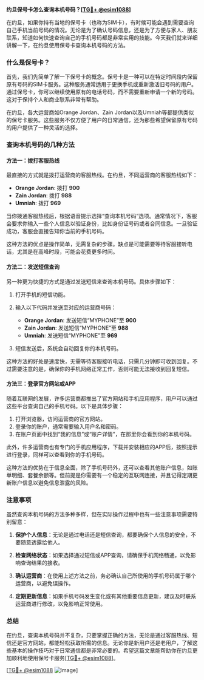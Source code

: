 **约旦保号卡怎么查询本机号码？[[TG💪+ @esim1088](https://t.me/s/esim1088)]**

在约旦，如果你持有当地的保号卡（也称为SIM卡），有时候可能会遇到需要查询自己手机当前号码的情况。无论是为了确认号码信息，还是为了方便与家人、朋友联系，知道如何快速查询自己的手机号码都是非常实用的技能。今天我们就来详细讲解一下，在约旦使用保号卡查询本机号码的方法。

### 什么是保号卡？

首先，我们先简单了解一下保号卡的概念。保号卡是一种可以在特定时间段内保留原有号码的SIM卡服务。这种服务通常适用于更换手机或重新激活旧号码的用户。通过保号卡，你可以继续使用原有的电话号码，而不需要重新申请一个新的号码。这对于保持个人和商业联系非常有帮助。

在约旦，各大运营商如Orange Jordan、Zain Jordan以及Umniah等都提供类似的保号卡服务。这些服务不仅方便了用户的日常通信，还为那些希望保留原有号码的用户提供了一种灵活的选择。

### 查询本机号码的几种方法

#### 方法一：拨打客服热线

最直接的方式就是拨打运营商的客服热线。在约旦，不同运营商的客服热线如下：

- **Orange Jordan**: 拨打 **900**
- **Zain Jordan**: 拨打 **988**
- **Umniah**: 拨打 **969**

当你拨通客服热线后，根据语音提示选择“查询本机号码”选项。通常情况下，客服会要求你输入一些个人信息以验证身份，比如身份证号码或者合同信息。一旦验证成功，客服会直接告知你当前的手机号码。

这种方法的优点是操作简单，无需复杂的步骤。缺点是可能需要等待客服接听电话，尤其是在高峰时段，可能会花费更多时间。

#### 方法二：发送短信查询

另一种更为快捷的方式是通过发送短信来查询本机号码。具体步骤如下：

1. 打开手机的短信功能。
2. 输入以下代码并发送至对应的运营商号码：
   - **Orange Jordan**: 发送短信“MYPHONE”至 **900**
   - **Zain Jordan**: 发送短信“MYPHONE”至 **988**
   - **Umniah**: 发送短信“MYPHONE”至 **969**

3. 短信发送后，系统会自动回复你的本机号码。

这种方法的好处是速度快，无需等待客服接听电话，只需几分钟即可收到回复。不过需要注意的是，确保你的手机网络正常工作，否则可能无法接收到回复短信。

#### 方法三：登录官方网站或APP

随着互联网的发展，许多运营商都推出了官方网站和手机应用程序，用户可以通过这些平台查询自己的手机号码。以下是具体步骤：

1. 打开浏览器，访问运营商的官方网站。
2. 登录你的账户，通常需要输入用户名和密码。
3. 在账户页面中找到“我的信息”或“账户详情”，在那里你会看到你的本机号码。

此外，许多运营商也有专门的手机应用程序，下载并安装相应的APP后，按照提示进行登录，同样可以查看到你的手机号码。

这种方法的优势在于信息全面，除了手机号码外，还可以查看其他账户信息，如账单明细、套餐余额等。但前提是你需要有一个稳定的互联网连接，并且记得定期更新账户信息以避免信息泄露的风险。

### 注意事项

虽然查询本机号码的方法多种多样，但在实际操作过程中也有一些注意事项需要特别留意：

1. **保护个人信息**：无论是通过电话还是短信查询，都要确保个人信息的安全，不要随意透露给他人。
   
2. **检查网络状态**：如果选择通过短信或APP查询，请确保手机网络畅通，以免影响查询结果的接收。

3. **确认运营商**：在使用上述方法之前，务必确认自己所使用的手机号码属于哪个运营商，以避免误操作。

4. **定期更新信息**：如果手机号码发生变化或有其他重要信息更新，建议及时联系运营商进行修改，以免影响正常使用。

### 总结

在约旦，查询本机号码并不复杂，只要掌握正确的方法，无论是通过客服热线、短信还是官方网站，都能轻松获取所需的信息。无论你是新用户还是老用户，了解这些基本的操作技巧对于日常通信都是非常必要的。希望这篇文章能帮助你在约旦更加顺利地使用保号卡服务[[TG💪+ @esim1088](https://t.me/s/esim1088)]。

[[TG💪+ @esim1088](https://t.me/s/esim1088) ![Image](https://i.postimg.cc/4NQfJmqS/Snipaste-2025-05-13-00-14-12.png)]